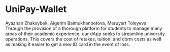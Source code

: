 # UniPay-Wallet
Ayazhan Zhaksybek, Aigerim Baimukhanbetova, Meruyert Toleyeva
Through the provision of a thorough platform for students to manage many areas of their academic experience, our dApp seeks to streamline university operations. This covers the cost of retakes, tuition, and dorm costs as well as making it easier to get a new ID card in the event of loss.
